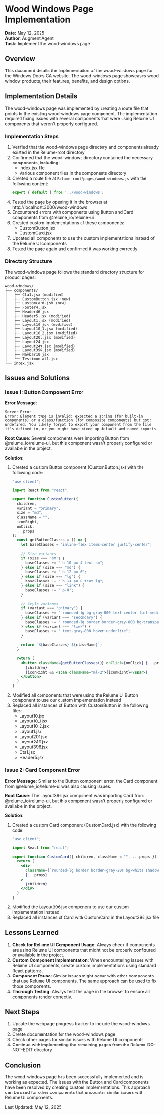 # Wood Windows Page Implementation

**Date:** May 12, 2025  
**Author:** Augment Agent  
**Task:** Implement the wood-windows page

## Overview

This document details the implementation of the wood-windows page for the Windows Doors CA website. The wood-windows page showcases wood window products, their features, benefits, and design options.

## Implementation Details

The wood-windows page was implemented by creating a route file that points to the existing wood-windows page component. The implementation required fixing issues with several components that were using Relume UI components that weren't properly configured.

### Implementation Steps

1. Verified that the wood-windows page directory and components already existed in the Relume-root directory
2. Confirmed that the wood-windows directory contained the necessary components, including:
   - index.jsx file
   - Various component files in the components directory
3. Created a route file at `Relume-root/pages/wood-windows.js` with the following content:
   ```javascript
   export { default } from '../wood-windows';
   ```
4. Tested the page by opening it in the browser at http://localhost:3000/wood-windows
5. Encountered errors with components using Button and Card components from @relume_io/relume-ui
6. Created custom implementations of these components:
   - CustomButton.jsx
   - CustomCard.jsx
7. Updated all components to use the custom implementations instead of the Relume UI components
8. Tested the page again and confirmed it was working correctly

### Directory Structure

The wood-windows page follows the standard directory structure for product pages:

```
wood-windows/
├── components/
│   ├── Cta1.jsx (modified)
│   ├── CustomButton.jsx (new)
│   ├── CustomCard.jsx (new)
│   ├── Footer4.jsx
│   ├── Header46.jsx
│   ├── Header5.jsx (modified)
│   ├── Layout1.jsx (modified)
│   ├── Layout10.jsx (modified)
│   ├── Layout10_1.jsx (modified)
│   ├── Layout10_2.jsx (modified)
│   ├── Layout201.jsx (modified)
│   ├── Layout24.jsx
│   ├── Layout249.jsx (modified)
│   ├── Layout396.jsx (modified)
│   ├── Navbar10.jsx
│   └── Testimonial1.jsx
└── index.jsx
```

## Issues and Solutions

### Issue 1: Button Component Error

**Error Message**: 
```
Server Error
Error: Element type is invalid: expected a string (for built-in components) or a class/function (for composite components) but got: undefined. You likely forgot to export your component from the file it's defined in, or you might have mixed up default and named imports.
```

**Root Cause**: Several components were importing Button from @relume_io/relume-ui, but this component wasn't properly configured or available in the project.

**Solution**: 
1. Created a custom Button component (CustomButton.jsx) with the following code:
   ```jsx
   "use client";

   import React from "react";

   export function CustomButton({ 
     children, 
     variant = "primary", 
     size = "md", 
     className = "", 
     iconRight,
     onClick,
     ...props 
   }) {
     const getButtonClasses = () => {
       let baseClasses = "inline-flex items-center justify-center";
       
       // Size variants
       if (size === "sm") {
         baseClasses += " h-10 px-4 text-sm";
       } else if (size === "md") {
         baseClasses += " h-12 px-6";
       } else if (size === "lg") {
         baseClasses += " h-14 px-8 text-lg";
       } else if (size === "link") {
         baseClasses += " p-0";
       }
       
       // Style variants
       if (variant === "primary") {
         baseClasses += " rounded-lg bg-gray-800 text-center font-medium text-white transition-colors hover:bg-gray-900 focus-visible:outline-none focus-visible:ring-2 focus-visible:ring-ring focus-visible:ring-offset-2 disabled:pointer-events-none disabled:opacity-50";
       } else if (variant === "secondary") {
         baseClasses += " rounded-lg border border-gray-800 bg-transparent text-center font-medium text-gray-800 transition-colors hover:bg-gray-100 focus-visible:outline-none focus-visible:ring-2 focus-visible:ring-ring focus-visible:ring-offset-2 disabled:pointer-events-none disabled:opacity-50";
       } else if (variant === "link") {
         baseClasses += " text-gray-800 hover:underline";
       }
       
       return `${baseClasses} ${className}`;
     };
     
     return (
       <button className={getButtonClasses()} onClick={onClick} {...props}>
         {children}
         {iconRight && <span className="ml-2">{iconRight}</span>}
       </button>
     );
   }
   ```
2. Modified all components that were using the Relume UI Button component to use our custom implementation instead
3. Replaced all instances of Button with CustomButton in the following files:
   - Layout10.jsx
   - Layout10_1.jsx
   - Layout10_2.jsx
   - Layout1.jsx
   - Layout201.jsx
   - Layout249.jsx
   - Layout396.jsx
   - Cta1.jsx
   - Header5.jsx

### Issue 2: Card Component Error

**Error Message**: Similar to the Button component error, the Card component from @relume_io/relume-ui was also causing issues.

**Root Cause**: The Layout396.jsx component was importing Card from @relume_io/relume-ui, but this component wasn't properly configured or available in the project.

**Solution**: 
1. Created a custom Card component (CustomCard.jsx) with the following code:
   ```jsx
   "use client";

   import React from "react";

   export function CustomCard({ children, className = "", ...props }) {
     return (
       <div 
         className={`rounded-lg border border-gray-200 bg-white shadow-sm ${className}`}
         {...props}
       >
         {children}
       </div>
     );
   }
   ```
2. Modified the Layout396.jsx component to use our custom implementation instead
3. Replaced all instances of Card with CustomCard in the Layout396.jsx file

## Lessons Learned

1. **Check for Relume UI Component Usage**: Always check if components are using Relume UI components that might not be properly configured or available in the project.
2. **Custom Component Implementation**: When encountering issues with Relume UI components, create custom implementations using standard React patterns.
3. **Component Reuse**: Similar issues might occur with other components that use Relume UI components. The same approach can be used to fix those components.
4. **Thorough Testing**: Always test the page in the browser to ensure all components render correctly.

## Next Steps

1. Update the webpage progress tracker to include the wood-windows page
2. Create documentation for the wood-windows page
3. Check other pages for similar issues with Relume UI components
4. Continue with implementing the remaining pages from the Relume-DO-NOT-EDIT directory

## Conclusion

The wood-windows page has been successfully implemented and is working as expected. The issues with the Button and Card components have been resolved by creating custom implementations. This approach can be used for other components that encounter similar issues with Relume UI components.

Last Updated: May 12, 2025

